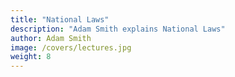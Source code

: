 ```yaml
---
title: "National Laws"
description: "Adam Smith explains National Laws"
author: Adam Smith
image: /covers/lectures.jpg
weight: 8
---
```


